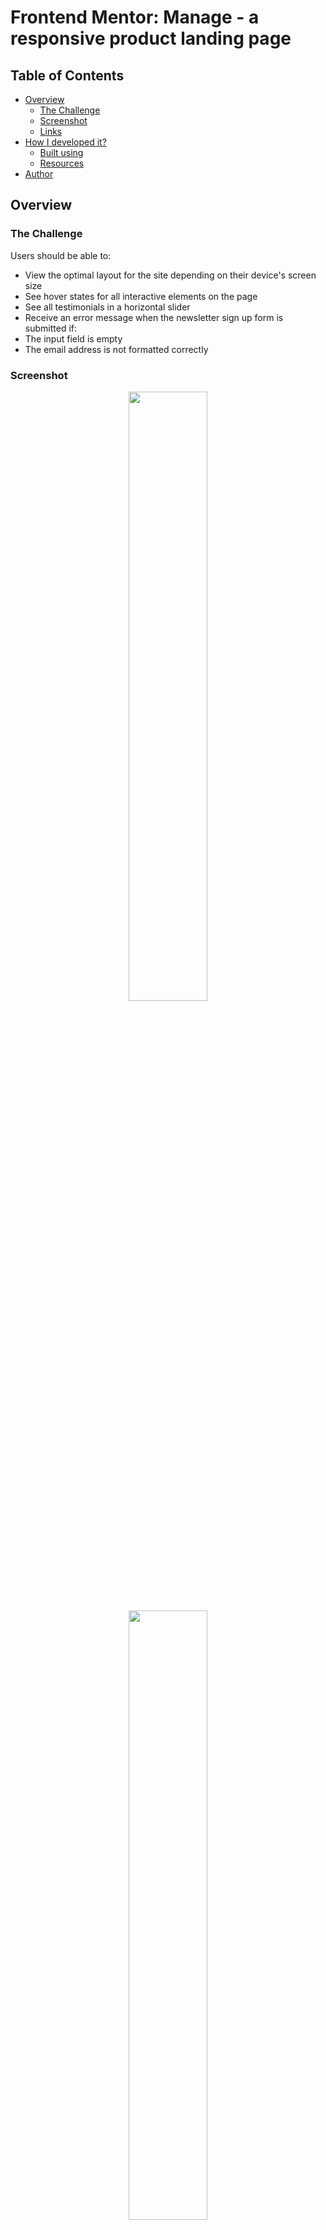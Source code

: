 # Frontend Mentor: Manage - a responsive product landing page

## Table of Contents

- [Overview](#overview)
  - [The Challenge](#overview)
  - [Screenshot](#screenshot)
  - [Links](#links)
- [How I developed it?](#how-i-developed-it)
  - [Built using](#built-using)
  - [Resources](#resources)
- [Author](#author)

## Overview
### The Challenge

Users should be able to:

- View the optimal layout for the site depending on their device's screen size
- See hover states for all interactive elements on the page
- See all testimonials in a horizontal slider
- Receive an error message when the newsletter sign up form is submitted if:
- The input field is empty
- The email address is not formatted correctly

### Screenshot

<p align="center">
  <img src="images/fem-manage-desktop_ss.png" width="50%"/>
  <img src="images/fem-manage-mobile_ss.png" width="50%"/>
</p>

### Links
- Solution (Source Code): https://github.com/rfcho322/fem-manage
- Demo website: https://manage-rfcho322.netlify.app/

### How I developed it?

This was created using **HTML**, **CSS Grid**, a bit of **JavaScript** for the hamburger menu and **A11y slider** for product comments, tools like **Vite** for bundling and for rapid frontend development and **Netlify** to deploy the website online.

### Built using
- Semantic HTML5
- CSS custom properties
- CSS Flexbox
- CSS Grid
- BEM (“Block”, “Element”, “Modifier”)
- JavaScript

### Resources

- Vite: https://vitejs.dev/ - is a JavaScript development tool that greatly enhances front-end development
- A11y Slider Library: https://a11yslider.js.org/ - works by using CSS scroll snapping. You can generate a slider by creating an overflowed container and then setting widths all via CSS. Media queries in your CSS will also update the slider.
- Netlify: https://www.netlify.com/ - is the platform developers love for building highly-performant and dynamic websites, e-commerce stores and web applications

## Author
- Frontend Mentor - [@rfcho322](https://www.frontendmentor.io/profile/rfcho322)

